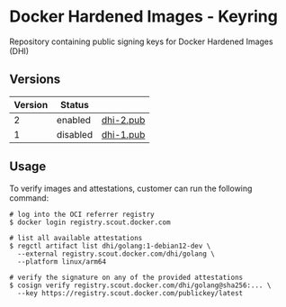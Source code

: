 # Docker Hardened Images - Keyring

Repository containing public signing keys for Docker Hardened Images (DHI)

## Versions

| Version | Status      |                        |
|---------| ------------|------------------------|
| 2       | enabled     | [dhi-2.pub](publickey/dhi-2.pub) |
| 1       | disabled    | [dhi-1.pub](publickey/dhi-1.pub) |

## Usage

To verify images and attestations, customer can run the following command:

```
# log into the OCI referrer registry
$ docker login registry.scout.docker.com

# list all available attestations
$ regctl artifact list dhi/golang:1-debian12-dev \
  --external registry.scout.docker.com/dhi/golang \
  --platform linux/arm64

# verify the signature on any of the provided attestations
$ cosign verify registry.scout.docker.com/dhi/golang@sha256:... \
  --key https://registry.scout.docker.com/publickey/latest
```
